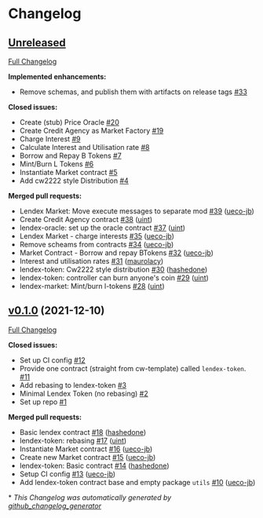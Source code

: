 # Changelog

## [Unreleased](https://github.com/confio/lendex/tree/HEAD)

[Full Changelog](https://github.com/confio/lendex/compare/v0.1.0...HEAD)

**Implemented enhancements:**

-  Remove schemas, and publish them with artifacts on release tags [\#33](https://github.com/confio/lendex/issues/33)

**Closed issues:**

- Create \(stub\) Price Oracle [\#20](https://github.com/confio/lendex/issues/20)
- Create Credit Agency as Market Factory [\#19](https://github.com/confio/lendex/issues/19)
- Charge Interest [\#9](https://github.com/confio/lendex/issues/9)
- Calculate Interest and Utilisation rate [\#8](https://github.com/confio/lendex/issues/8)
- Borrow and Repay B Tokens [\#7](https://github.com/confio/lendex/issues/7)
- Mint/Burn L Tokens [\#6](https://github.com/confio/lendex/issues/6)
- Instantiate Market contract [\#5](https://github.com/confio/lendex/issues/5)
- Add cw2222 style Distribution [\#4](https://github.com/confio/lendex/issues/4)

**Merged pull requests:**

- Lendex Market: Move execute messages to separate mod [\#39](https://github.com/confio/lendex/pull/39) ([ueco-jb](https://github.com/ueco-jb))
- Create Credit Agency contract [\#38](https://github.com/confio/lendex/pull/38) ([uint](https://github.com/uint))
- lendex-oracle: set up the oracle contract [\#37](https://github.com/confio/lendex/pull/37) ([uint](https://github.com/uint))
- Lendex Market - charge interests [\#35](https://github.com/confio/lendex/pull/35) ([ueco-jb](https://github.com/ueco-jb))
- Remove scheams from contracts [\#34](https://github.com/confio/lendex/pull/34) ([ueco-jb](https://github.com/ueco-jb))
- Market Contract - Borrow and repay BTokens [\#32](https://github.com/confio/lendex/pull/32) ([ueco-jb](https://github.com/ueco-jb))
- Interest and utilisation rates [\#31](https://github.com/confio/lendex/pull/31) ([maurolacy](https://github.com/maurolacy))
- lendex-token: Cw2222 style distribution [\#30](https://github.com/confio/lendex/pull/30) ([hashedone](https://github.com/hashedone))
- lendex-token: controller can burn anyone's coin [\#29](https://github.com/confio/lendex/pull/29) ([uint](https://github.com/uint))
- lendex-market: Mint/burn l-tokens [\#28](https://github.com/confio/lendex/pull/28) ([uint](https://github.com/uint))

## [v0.1.0](https://github.com/confio/lendex/tree/v0.1.0) (2021-12-10)

[Full Changelog](https://github.com/confio/lendex/compare/849f1119e4f6e371421b90a1d667feb18f84e396...v0.1.0)

**Closed issues:**

- Set up CI config [\#12](https://github.com/confio/lendex/issues/12)
- Provide one contract \(straight from cw-template\) called `lendex-token`. [\#11](https://github.com/confio/lendex/issues/11)
- Add rebasing to lendex-token [\#3](https://github.com/confio/lendex/issues/3)
- Minimal Lendex Token \(no rebasing\) [\#2](https://github.com/confio/lendex/issues/2)
- Set up repo [\#1](https://github.com/confio/lendex/issues/1)

**Merged pull requests:**

- Basic lendex contract [\#18](https://github.com/confio/lendex/pull/18) ([hashedone](https://github.com/hashedone))
- lendex-token: rebasing [\#17](https://github.com/confio/lendex/pull/17) ([uint](https://github.com/uint))
- Instantiate Market contract [\#16](https://github.com/confio/lendex/pull/16) ([ueco-jb](https://github.com/ueco-jb))
- Create new Market contract [\#15](https://github.com/confio/lendex/pull/15) ([ueco-jb](https://github.com/ueco-jb))
- lendex-token: Basic contract [\#14](https://github.com/confio/lendex/pull/14) ([hashedone](https://github.com/hashedone))
- Setup CI config [\#13](https://github.com/confio/lendex/pull/13) ([ueco-jb](https://github.com/ueco-jb))
- Add lendex-token contract base and empty package `utils` [\#10](https://github.com/confio/lendex/pull/10) ([ueco-jb](https://github.com/ueco-jb))



\* *This Changelog was automatically generated by [github_changelog_generator](https://github.com/github-changelog-generator/github-changelog-generator)*
